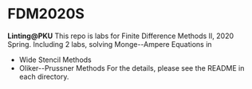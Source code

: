 # FDM2020S
**Linting@PKU**
This repo is labs for Finite Difference Methods II, 2020 Spring. 
Including 2 labs, solving Monge--Ampere Equations in 
- Wide Stencil Methods
- Oliker--Prussner Methods
For the details, please see the README in each directory.
